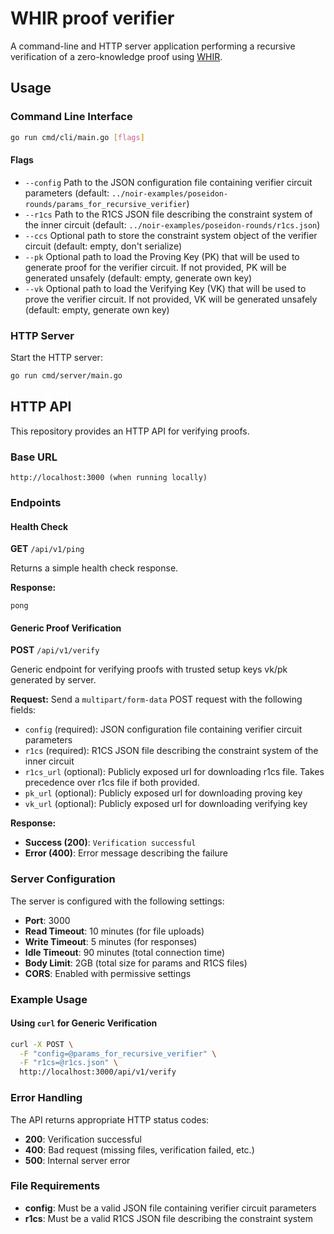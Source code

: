 # WHIR proof verifier

A command-line and HTTP server application performing a recursive verification of a zero-knowledge proof using [WHIR](https://eprint.iacr.org/2024/1586.pdf).

## Usage

### Command Line Interface

```bash
go run cmd/cli/main.go [flags]
```

#### Flags

- `--config` Path to the JSON configuration file containing verifier circuit parameters (default: `../noir-examples/poseidon-rounds/params_for_recursive_verifier`)
- `--r1cs` Path to the R1CS JSON file describing the constraint system of the inner circuit (default: `../noir-examples/poseidon-rounds/r1cs.json`)
- `--ccs` Optional path to store the constraint system object of the verifier circuit (default: empty, don't serialize)
- `--pk` Optional path to load the Proving Key (PK) that will be used to generate proof for the verifier circuit. If not provided, PK will be generated unsafely (default: empty, generate own key)
- `--vk` Optional path to load the Verifying Key (VK) that will be used to prove the verifier circuit. If not provided, VK will be generated unsafely (default: empty, generate own key)

### HTTP Server

Start the HTTP server:

```bash
go run cmd/server/main.go
```

## HTTP API

This repository provides an HTTP API for verifying proofs.

### Base URL

```
http://localhost:3000 (when running locally)
```

### Endpoints

#### Health Check

**GET** `/api/v1/ping`

Returns a simple health check response.

**Response:**
```
pong
```

#### Generic Proof Verification

**POST** `/api/v1/verify`

Generic endpoint for verifying proofs with trusted setup keys vk/pk generated by server.

**Request:**
Send a `multipart/form-data` POST request with the following fields:

- `config` (required): JSON configuration file containing verifier circuit parameters
- `r1cs` (required): R1CS JSON file describing the constraint system of the inner circuit
- `r1cs_url` (optional): Publicly exposed url for downloading r1cs file. Takes precedence over r1cs file if both provided.
- `pk_url` (optional): Publicly exposed url for downloading proving key
- `vk_url` (optional): Publicly exposed url for downloading verifying key

**Response:**
- **Success (200)**: `Verification successful`
- **Error (400)**: Error message describing the failure

### Server Configuration

The server is configured with the following settings:

- **Port**: 3000
- **Read Timeout**: 10 minutes (for file uploads)
- **Write Timeout**: 5 minutes (for responses)
- **Idle Timeout**: 90 minutes (total connection time)
- **Body Limit**: 2GB (total size for params and R1CS files)
- **CORS**: Enabled with permissive settings

### Example Usage

#### Using `curl` for Generic Verification

```bash
curl -X POST \
  -F "config=@params_for_recursive_verifier" \
  -F "r1cs=@r1cs.json" \
  http://localhost:3000/api/v1/verify
```

### Error Handling

The API returns appropriate HTTP status codes:

- **200**: Verification successful
- **400**: Bad request (missing files, verification failed, etc.)
- **500**: Internal server error

### File Requirements

- **config**: Must be a valid JSON file containing verifier circuit parameters
- **r1cs**: Must be a valid R1CS JSON file describing the constraint system

